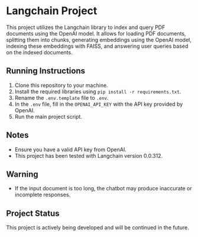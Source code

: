 # Langchain Project

This project utilizes the Langchain library to index and query PDF documents using the OpenAI model. 
It allows for loading PDF documents, splitting them into chunks, generating embeddings using the OpenAI model, indexing these embeddings with FAISS, and answering user queries based on the indexed documents.

## Running Instructions

1. Clone this repository to your machine.
2. Install the required libraries using `pip install -r requirements.txt`.
3. Rename the `.env.template` file to `.env`.
4. In the `.env` file, fill in the `OPENAI_API_KEY` with the API key provided by OpenAI.
5. Run the main project script.

## Notes

- Ensure you have a valid API key from OpenAI.
- This project has been tested with Langchain version 0.0.312.

## Warning

- If the input document is too long, the chatbot may produce inaccurate or incomplete responses.

## Project Status

This project is actively being developed and will be continued in the future.
